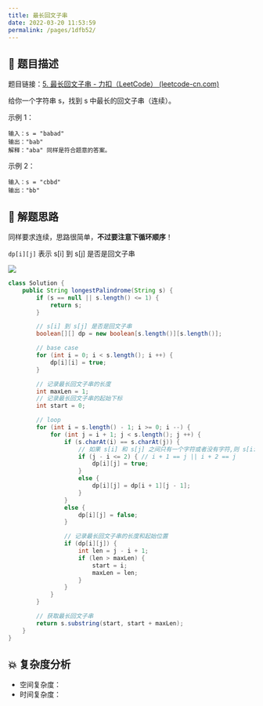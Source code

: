 ```yaml
---
title: 最长回文子串
date: 2022-03-20 11:53:59
permalink: /pages/1dfb52/
---
```


## 📃 题目描述

题目链接：[5. 最长回文子串 - 力扣（LeetCode） (leetcode-cn.com)](https://leetcode-cn.com/problems/longest-palindromic-substring/)

给你一个字符串 s，找到 s 中最长的回文子串（连续）。

 

示例 1：

```
输入：s = "babad"
输出："bab"
解释："aba" 同样是符合题意的答案。
```

示例 2：

```
输入：s = "cbbd"
输出："bb"
```

## 🔔 解题思路

同样要求连续，思路很简单，**不过要注意下循环顺序**！

`dp[i][j]` 表示 s[i] 到 s[j] 是否是回文子串

![](https://cs-wiki.oss-cn-shanghai.aliyuncs.com/img/20220222102103.png)


```java
class Solution {
    public String longestPalindrome(String s) {
        if (s == null || s.length() <= 1) {
            return s;
        }

        // s[i] 到 s[j] 是否是回文子串
        boolean[][] dp = new boolean[s.length()][s.length()];

        // base case
        for (int i = 0; i < s.length(); i ++) {
            dp[i][i] = true;
        }

        // 记录最长回文子串的长度
        int maxLen = 1;
        // 记录最长回文子串的起始下标
        int start = 0;

        // loop
        for (int i = s.length() - 1; i >= 0; i --) {
            for (int j = i + 1; j < s.length(); j ++) {
                if (s.charAt(i) == s.charAt(j)) {
                    // 如果 s[i] 和 s[j] 之间只有一个字符或者没有字符,则 s[i:j] 为回文
                    if (j - i <= 2) { // i + 1 == j || i + 2 == j
                        dp[i][j] = true;
                    }
                    else {
                        dp[i][j] = dp[i + 1][j - 1];
                    }
                }
                else {
                    dp[i][j] = false;
                }

                // 记录最长回文子串的长度和起始位置
                if (dp[i][j]) {
                    int len = j - i + 1;
                    if (len > maxLen) {
                        start = i;
                        maxLen = len;
                    }
                }
            }
        }

        // 获取最长回文子串
        return s.substring(start, start + maxLen);
    }
}
```

## 💥 复杂度分析

- 空间复杂度：
- 时间复杂度：


